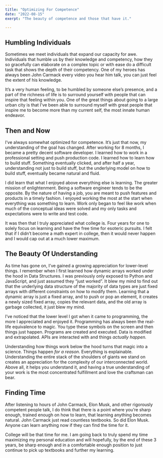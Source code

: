 ```yaml
---
title: "Optimizing For Competence"
date: "2022-08-15"
exerpt: "The beauty of competence and those that have it."

---
```

## Humbling Individuals

Sometimes we meet individuals that expand our capacity for awe. Individuals that humble us by their knowledge and competency, how they so gracefully can elaborate on a complex topic or with ease do a difficult task that shows the depth of their competency. One of my heroes has always been John Carmack every video you hear him talk, you can just feel the extent of his knowledge.

It’s a very human feeling, to be humbled by someone else’s presence, and a part of the richness of life is to surround yourself with people that can inspire that feeling within you. One of the great things about going to a large urban city is that I’ve been able to surround myself with great people that inspire me to become more than my current self, the most innate human endeavor.

## Then and Now

I’ve always somewhat optimized for competence. It’s just that now, my understanding of the goal has changed. After working for 8 months, I became a pretty decent software developer. I learned how to work in a professional setting and push production code. I learned how to learn how to build stuff. Something eventually clicked, and after half a year, understanding not just to build stuff, but the underlying model on how to build stuff, eventually became natural and fluid.

I did learn that what I enjoyed above everything else is learning. The greater mission of enlightenment. Being a software engineer tends to be the opposite. By the nature of having a job, you are meant to push features and products in a timely fashion. I enjoyed working the most at the start when everything was something to learn. Work only began to feel like work when much of the conceptual ideas were solved and my only tasks and expectations were to write and test code.

It was then that I truly appreciated what college is. Four years for one to solely focus on learning and have the free time for esoteric pursuits. I felt that if I didn’t become a math expert in college, then it would never happen and I would cap out at a much lower maximum.

## The Beauty Of Understanding

As time has gone on, I’ve gained a growing appreciation for lower-level things. I remember when I first learned how dynamic arrays worked under the hood in Data Structures. I was previously only exposed to Python and JavaScript, and just assumed they “just worked”. It blew my mind to find out that the underlying data structure of the majority of data types are just fixed arrays with different constraints on how to modify them. Learning that a dynamic array is just a fixed array, and to push or pop an element, it creates a newly sized fixed array, copies the relevant data, and the old array is garbage collected, it just blew my mind.

I’ve noticed that the lower level I got when it came to programming, the more I appreciated and enjoyed it. Programming has always been the real-life equivalence to magic. You type these symbols on the screen and then things just happen. Programs are created and executed. Data is modified and extrapolated. APIs are interacted with and things *actually happen.*

Understanding how things work below the hood turns that magic into a science. Things happen *for a reason*. Everything is explainable. Understanding the entire stack of the shoulders of giants we stand on creates an appreciation for the complexity of our interconnected world. Above all, it helps you understand it, and having a true understanding of your work is the most concentrated fulfillment and love the craftsman can bear.

## Finding Time

After listening to hours of John Carmack, Elon Musk, and other rigorously competent people talk, I do think that there is a point where you’re sharp enough, trained enough on how to learn, that learning anything becomes natural. John Carmack just read countless textbooks. So did Elon Musk. Anyone can learn anything now if they can find the time for it.

College will be that time for me. I am going back to truly spend my time maximizing my personal education and will hopefully, by the end of these 3 years, be sharp enough and in a comfortable enough position to just continue to pick up textbooks and further my learning.
